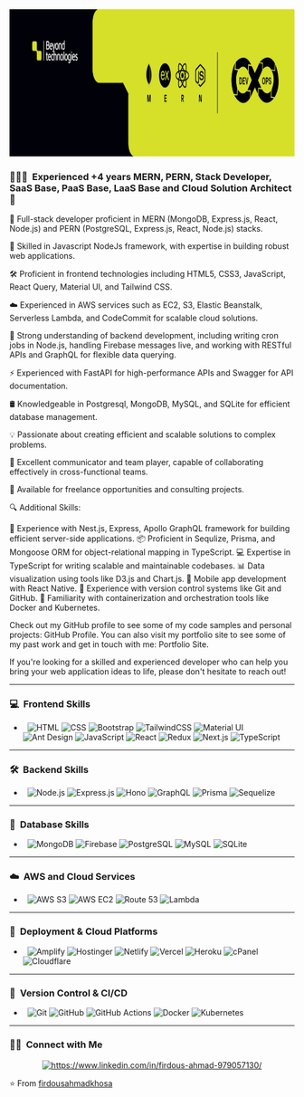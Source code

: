 <img src="https://github.com/firdousahmadkhosa/firdousahmadkhosa/blob/main/beyondbackground.jpg?raw=true" width="100%" height="260">

<h3>👨🏻‍💻 &nbsp;Experienced +4 years MERN, PERN, Stack Developer, SaaS Base, PaaS Base, LaaS Base and Cloud Solution Architect🚀</h3>

<p>
💼 Full-stack developer proficient in MERN (MongoDB, Express.js, React, Node.js) and PERN (PostgreSQL, Express.js, React, Node.js) stacks.

🐍 Skilled in Javascript NodeJs framework, with expertise in building robust web applications.

🛠️ Proficient in frontend technologies including HTML5, CSS3, JavaScript, React Query, Material UI, and Tailwind CSS.

☁️ Experienced in AWS services such as EC2, S3, Elastic Beanstalk, Serverless Lambda, and CodeCommit for scalable cloud solutions.

🔧 Strong understanding of backend development, including writing cron jobs in Node.js, handling Firebase messages live, and working with RESTful APIs and GraphQL for flexible data querying.

⚡ Experienced with FastAPI for high-performance APIs and Swagger for API documentation.

🛢️ Knowledgeable in Postgresql, MongoDB, MySQL, and SQLite for efficient database management.

💡 Passionate about creating efficient and scalable solutions to complex problems.

💬 Excellent communicator and team player, capable of collaborating effectively in cross-functional teams.

💼 Available for freelance opportunities and consulting projects.

🔍 Additional Skills:

🚀 Experience with Nest.js, Express, Apollo GraphQL framework for building efficient server-side applications. 📦 Proficient in Sequlize, Prisma, and Mongoose ORM for object-relational mapping in TypeScript. 💻 Expertise in TypeScript for writing scalable and maintainable codebases. 📊 Data visualization using tools like D3.js and Chart.js. 📱 Mobile app development with React Native. 📝 Experience with version control systems like Git and GitHub. 🧰 Familiarity with containerization and orchestration tools like Docker and Kubernetes.

Check out my GitHub profile to see some of my code samples and personal projects: GitHub Profile. You can also visit my portfolio site to see some of my past work and get in touch with me: Portfolio Site.

If you're looking for a skilled and experienced developer who can help you bring your web application ideas to life, please don't hesitate to reach out!
</p>

---

<h3>💻 &nbsp;Frontend Skills</h3>

- &nbsp;
  ![HTML](https://img.shields.io/badge/-HTML-333333?style=flat&logo=html5)
  ![CSS](https://img.shields.io/badge/-CSS-333333?style=flat&logo=css3&logoColor=1572B6)
  ![Bootstrap](https://img.shields.io/badge/-Bootstrap-333333?style=flat&logo=bootstrap)
  ![TailwindCSS](https://img.shields.io/badge/-TailwindCSS-333333?style=flat&logo=tailwindcss)
  ![Material UI](https://img.shields.io/badge/-Material%20UI-333333?style=flat&logo=mui)
  ![Ant Design](https://img.shields.io/badge/-Ant%20Design-333333?style=flat&logo=ant-design)
  ![JavaScript](https://img.shields.io/badge/-JavaScript-333333?style=flat&logo=javascript)
  ![React](https://img.shields.io/badge/-React-333333?style=flat&logo=react)
  ![Redux](https://img.shields.io/badge/-Redux-333333?style=flat&logo=redux)
  ![Next.js](https://img.shields.io/badge/-Next.js-333333?style=flat&logo=next.js)
  ![TypeScript](https://img.shields.io/badge/-TypeScript-333333?style=flat&logo=typescript)

---

<h3>🛠️ &nbsp;Backend Skills</h3>

- &nbsp;
  ![Node.js](https://img.shields.io/badge/-Node.js-333333?style=flat&logo=node.js)
  ![Express.js](https://img.shields.io/badge/-Express.js-333333?style=flat&logo=express)
  ![Hono](https://img.shields.io/badge/-Hono-333333?style=flat)
  ![GraphQL](https://img.shields.io/badge/-GraphQL-333333?style=flat&logo=graphql)
  ![Prisma](https://img.shields.io/badge/-Prisma-333333?style=flat&logo=prisma)
  ![Sequelize](https://img.shields.io/badge/-Sequelize-333333?style=flat&logo=sequelize)

---

<h3>📂 &nbsp;Database Skills</h3>

- &nbsp;
  ![MongoDB](https://img.shields.io/badge/-MongoDB-333333?style=flat&logo=mongodb)
  ![Firebase](https://img.shields.io/badge/-Firebase-333333?style=flat&logo=firebase)
  ![PostgreSQL](https://img.shields.io/badge/-PostgreSQL-333333?style=flat&logo=postgresql)
  ![MySQL](https://img.shields.io/badge/-MySQL-333333?style=flat&logo=mysql)
  ![SQLite](https://img.shields.io/badge/-SQLite-333333?style=flat&logo=sqlite)

---

<h3>☁️ &nbsp;AWS and Cloud Services</h3>

- &nbsp;
  ![AWS S3](https://img.shields.io/badge/-AWS%20S3-333333?style=flat&logo=amazon-s3)
  ![AWS EC2](https://img.shields.io/badge/-AWS%20EC2-333333?style=flat&logo=amazon-ec2)
  ![Route 53](https://img.shields.io/badge/-Route%2053-333333?style=flat&logo=amazon-route53)
  ![Lambda](https://img.shields.io/badge/-AWS%20Lambda-333333?style=flat&logo=aws-lambda)

---

<h3>🚀 &nbsp;Deployment & Cloud Platforms</h3>

- &nbsp;
  ![Amplify](https://img.shields.io/badge/-Amplify-333333?style=flat&logo=aws-amplify)
  ![Hostinger](https://img.shields.io/badge/-Hostinger-333333?style=flat&logo=hostinger)
  ![Netlify](https://img.shields.io/badge/-Netlify-333333?style=flat&logo=netlify)
  ![Vercel](https://img.shields.io/badge/-Vercel-333333?style=flat&logo=vercel)
  ![Heroku](https://img.shields.io/badge/-Heroku-333333?style=flat&logo=heroku)
  ![cPanel](https://img.shields.io/badge/-cPanel-333333?style=flat&logo=cpanel)
  ![Cloudflare](https://img.shields.io/badge/-Cloudflare-333333?style=flat&logo=cloudflare)

---

<h3>🔧 &nbsp;Version Control & CI/CD</h3>

- &nbsp;
  ![Git](https://img.shields.io/badge/-Git-333333?style=flat&logo=git)
  ![GitHub](https://img.shields.io/badge/-GitHub-333333?style=flat&logo=github)
  ![GitHub Actions](https://img.shields.io/badge/-GitHub%20Actions-333333?style=flat&logo=github-actions)
  ![Docker](https://img.shields.io/badge/-Docker-333333?style=flat&logo=docker)
  ![Kubernetes](https://img.shields.io/badge/-Kubernetes-333333?style=flat&logo=kubernetes)

---

<h3>🤝🏻 &nbsp;Connect with Me</h3>

<p align="center">
<!-- <a href="https://sami-mernstack-portfolio.vercel.app/"><img alt="Website" src="https://img.shields.io/badge/Portfolio-samiullah-blue?style=flat-square&logo=google-chrome"></a> -->
<a href="https://www.linkedin.com/in/firdous-ahmad-979057130/" target="blank"><img align="center" src="https://raw.githubusercontent.com/rahuldkjain/github-profile-readme-generator/master/src/images/icons/Social/linked-in-alt.svg" alt="https://www.linkedin.com/in/firdous-ahmad-979057130/" height="30" width="40" /></a>
<!-- <a href="https://www.instagram.com/sami_samiullah51728/"><img alt="Instagram" src="https://img.shields.io/badge/Instagram-samiullah__-blue?style=flat-square&logo=instagram"></a>
<a href="mailto:samii51728@gmail.com"><img alt="Email" src="https://img.shields.io/badge/Email-samii51728@gmail.com-blue?style=flat-square&logo=gmail"></a>
<a href="https://github.com/samiullah51"><img alt="GitHub" src="https://img.shields.io/badge/GitHub-samiullah51-blue?style=flat-square&logo=github"></a>
</p> -->

⭐️ From [firdousahmadkhosa](https://github.com/firdousahmadkhosa)

